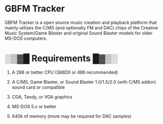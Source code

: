 # GBFM Tracker

GBFM Tracker is a open source music creation and playback platform that mainly utilizes
the C/MS (and optionally FM and DAC) chips of the Creative Music System/Game Blaster
and original Sound Blaster models for older MS-DOS computers.

# ░▒▓█ Requirements █▓▒░
1. A 286 or better CPU (386DX or 486 recommended)

2. A C/MS, Game Blaster, or Sound Blaster 1.0/1.5/2.0 (with C/MS addon)
sound card or compatible

3. CGA, Tandy, or VGA graphics

4. MS-DOS 5.x or better

5. 640k of memory (more may be required for DAC samples)
